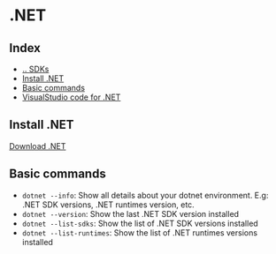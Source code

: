 # .NET



## Index
- [.. SDKs](/SDKs/README.md)
- [Install .NET](#install)
- [Basic commands](#basic-commands)
- [VisualStudio code for .NET](../Software/IDEs/VisualStudioCode/VisualStudioCode-dotnet.md)


## Install .NET <a name="install"></a>
[Download .NET](https://dotnet.microsoft.com/download)


## Basic commands <a name="basic-commands"></a>

* `dotnet --info`: Show all details about your dotnet environment. E.g: .NET SDK versions, .NET runtimes version, etc.
* `dotnet --version`: Show the last .NET SDK version installed
* `dotnet --list-sdks`: Show the list of .NET SDK versions installed
* `dotnet --list-runtimes`: Show the list of .NET runtimes versions installed